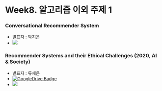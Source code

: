 # Week8. 알고리즘 이외 주제 1

### Conversational Recommender System
* 발표자 : 박지은 
* <a href="https://velog.io/@tobigs-recsys/Survey-Conversational-Recommender-System" target="_blank"><img src="https://img.shields.io/badge/Survey-20c997?style=flat-square&logo=Vimeo&logoColor=white"/></a>  


### Recommender Systems and their Ethical Challenges (2020, AI & Society)
* 발표자 : 류채은
* [![GoogleDrive Badge](https://img.shields.io/badge/Paper-405263?style=flat-square&logo=Quip&link=https://drive.google.com/file/d/1VnYsB8k4Fxu6UFhAxuTi4m01BjoH2uwS/view?usp=sharing)](https://link.springer.com/content/pdf/10.1007/s00146-020-00950-y.pdf)  
* <a href="https://velog.io/@tobigs-recsys/Recommender-Systems-and-their-Ethical-Challenges" target="_blank"><img src="https://img.shields.io/badge/Paper Review-20c997?style=flat-square&logo=Vimeo&logoColor=white"/></a>  
